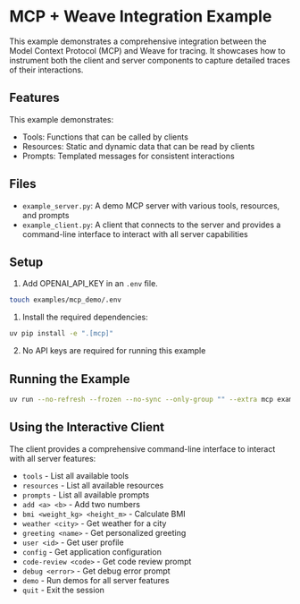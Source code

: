 # MCP + Weave Integration Example

This example demonstrates a comprehensive integration between the Model Context Protocol (MCP) and Weave for tracing. It showcases how to instrument both the client and server components to capture detailed traces of their interactions.

## Features

This example demonstrates:

- Tools: Functions that can be called by clients
- Resources: Static and dynamic data that can be read by clients
- Prompts: Templated messages for consistent interactions

## Files

- `example_server.py`: A demo MCP server with various tools, resources, and prompts
- `example_client.py`: A client that connects to the server and provides a command-line interface to interact with all server capabilities

## Setup

1. Add OPENAI_API_KEY in an `.env` file.

```bash
touch examples/mcp_demo/.env
```

1. Install the required dependencies:

```bash
uv pip install -e ".[mcp]"
```

2. No API keys are required for running this example

## Running the Example

```bash
uv run --no-refresh --frozen --no-sync --only-group "" --extra mcp examples/mcp_demo/example_client.py examples/mcp_demo/example_server.py
```

## Using the Interactive Client

The client provides a comprehensive command-line interface to interact with all server features:

- `tools` - List all available tools
- `resources` - List all available resources
- `prompts` - List all available prompts
- `add <a> <b>` - Add two numbers
- `bmi <weight_kg> <height_m>` - Calculate BMI
- `weather <city>` - Get weather for a city
- `greeting <name>` - Get personalized greeting
- `user <id>` - Get user profile
- `config` - Get application configuration
- `code-review <code>` - Get code review prompt
- `debug <error>` - Get debug error prompt
- `demo` - Run demos for all server features
- `quit` - Exit the session
